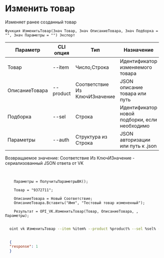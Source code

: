 ﻿---
sidebar_position: 5
---

# Изменить товар
 Изменяет ранее созданный товар



`Функция ИзменитьТовар(Знач Товар, Знач ОписаниеТовара, Знач Подборка = "", Знач Параметры = "") Экспорт`

  | Параметр | CLI опция | Тип | Назначение |
  |-|-|-|-|
  | Товар | --item | Число,Строка | Идентификатор изменяемого товара |
  | ОписаниеТовара | --product | Соответствие Из КлючИЗначение | JSON описание товара или путь |
  | Подборка | --sel | Строка | Идентификатор новой подборки, если необходимо |
  | Параметры | --auth | Структура из Строка | JSON авторизации или путь к .json |

  
  Возвращаемое значение:   Соответствие Из КлючИЗначение - сериализованный JSON ответа от VK

<br/>




```bsl title="Пример кода"
    Параметры = ПолучитьПараметрыВК();

    Товар = "9372711";

    ОписаниеТовара = Новый Соответствие;
    ОписаниеТовара.Вставить("Имя", "Тестовый товар измененный");

    Результат = OPI_VK.ИзменитьТовар(Товар, ОписаниеТовара, , Параметры);
```



```sh title="Пример команды CLI"
    
  oint vk ИзменитьТовар --item %item% --product %product% --sel %sel% --auth %auth%

```

```json title="Результат"
  
  {
  "response": 1
  }
  

```
